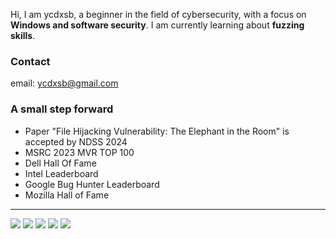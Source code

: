 Hi, I am ycdxsb, a beginner in the field of cybersecurity, with a focus on **Windows and software security**. I am currently learning about **fuzzing skills**.

### Contact
email: ycdxsb@gmail.com

<!--
<img align="right" src="https://github-readme-stats.vercel.app/api?username=ycdxsb&count_private=true&show_icons=true&theme=radical" width="420">
-->
### A small step forward
- Paper "File Hijacking Vulnerability: The Elephant in the Room" is accepted by NDSS 2024
- MSRC 2023 MVR TOP 100
- Dell Hall Of Fame
- Intel Leaderboard
- Google Bug Hunter Leaderboard
- Mozilla Hall of Fame

<hr/>

![](http://github-profile-summary-cards.vercel.app/api/cards/profile-details?username=ycdxsb&theme=github)
![](http://github-profile-summary-cards.vercel.app/api/cards/repos-per-language?username=ycdxsb&theme=github)
![](http://github-profile-summary-cards.vercel.app/api/cards/most-commit-language?username=ycdxsb&theme=github)
![](http://github-profile-summary-cards.vercel.app/api/cards/stats?username=ycdxsb&theme=github)
![](http://github-profile-summary-cards.vercel.app/api/cards/productive-time?username=ycdxsb&theme=github&utcOffset=8)

<!--
### Several vulnerabilities
- [CVE-2023-33135](https://msrc.microsoft.com/update-guide/vulnerability/CVE-2023-33135) DotNet SDK
- [CVE-2023-33126](https://msrc.microsoft.com/update-guide/vulnerability/CVE-2023-33126) DotNet SDK
- [CVE-2023-32351](https://support.apple.com/en-vn/HT213763) Apple
- [CVE-2023-29012](https://github.com/git-for-windows/git/security/advisories/GHSA-gq5x-v87v-8f7g) Git for Windows
- [CVE-2023-29011](https://github.com/git-for-windows/git/security/advisories/GHSA-g4fv-xjqw-q7jm) Git for Windows
- [CVE-2023-28260](https://msrc.microsoft.com/update-guide/vulnerability/CVE-2023-28260) DotNet SDK
- [CVE-2023-28071](https://www.dell.com/support/kbdoc/000213546) Dell
- [CVE-2023-28049](https://www.dell.com/support/kbdoc/000211748) Dell
- [CVE-2023-24573](https://www.dell.com/support/kbdoc/000207973) Dell
- [CVE-2023-24572](https://www.dell.com/support/kbdoc/000207931) Dell
- [CVE-2023-23698](https://www.dell.com/support/kbdoc/000208038) Dell
- [CVE-2023-23697](https://www.dell.com/support/kbdoc/000207929) Dell
- [CVE-2023-23618](https://github.com/git-for-windows/git/security/advisories/GHSA-wxwv-49qw-35pm) Git for Windows
- [CVE-2023-21567](https://msrc.microsoft.com/update-guide/vulnerability/CVE-2023-21567) Visual Studio
- [CVE-2023-4052](https://www.mozilla.org/en-US/security/advisories/mfsa2023-29) Firefox
- [CVE-2023-2939](https://bugs.chromium.org/p/chromium/issues/detail?id=1427431) Google Chrome
- [CVE-2022-41953](https://github.com/git-for-windows/git/security/advisories/GHSA-v4px-mx59-w99c) Git for Windows
- [CVE-2022-39404](https://www.oracle.com/security-alerts/cpuoct2022.html) Oracle MySQL
- [CVE-2022-39403](https://www.oracle.com/security-alerts/cpuoct2022.html) Oracle MySQL
- [CVE-2022-39402](https://www.oracle.com/security-alerts/cpuoct2022.html) Oracle MySQL
- [CVE-2022-39844](https://security.samsungmobile.com/serviceWeb.smsb) Samsung Mobile
- [CVE-2022-41083](https://msrc.microsoft.com/update-guide/vulnerability/CVE-2022-41083) VSCode Jupyter Extension
- [CVE-2022-38022](https://msrc.microsoft.com/update-guide/vulnerability/CVE-2022-38022) Windows Kernel
- [CVE-2022-38020](https://msrc.microsoft.com/update-guide/en-US/vulnerability/CVE-2022-38020) VSCode
- [CVE-2022-31012](https://github.com/git-for-windows/git/security/advisories/GHSA-gjrj-fxvp-hjj2) Git for Windows
- [CVE-2022-24765](https://github.com/git-for-windows/git/security/advisories/GHSA-vw2c-22j4-2fh2) Git for Windows
- [CVE-2022-22977](https://www.vmware.com/security/advisories/VMSA-2022-0015.html) VMWare Tools
- [CVE-2022-1316](https://www.zerotier.com/2022/04/11/zerotier-for-windows-local-privilege-escalation/) ZeroTier One
-->
